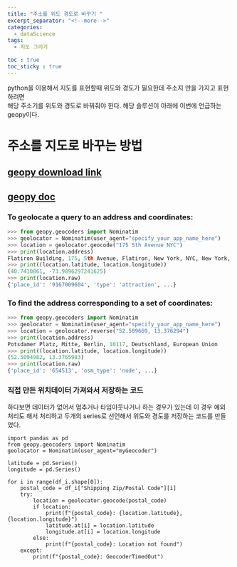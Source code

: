 ```yaml
---
title: "주소를 위도 경도로 바꾸기 "
excerpt_separator: "<!--more-->"
categories:
  - dataScience
tags:
  - 지도 그리기

toc : true
toc_sticky : true
---
```


python을 이용해서 지도를 표현할때 위도와 경도가 필요한데 주소지 만을 가지고 표현하려면     
해당 주소기를 위도와 경도로 바꿔줘야 한다. 해당 솔루션이 아래에 이번에 언급하는 geopy이다. 

# 주소를 지도로 바꾸는 방법
## [geopy download link](https://pypi.org/project/geopy/)
## [geopy doc](https://geopy.readthedocs.io/en/stable/)

### To geolocate a query to an address and coordinates:
``` python
>>> from geopy.geocoders import Nominatim
>>> geolocator = Nominatim(user_agent="specify_your_app_name_here")
>>> location = geolocator.geocode("175 5th Avenue NYC")
>>> print(location.address)
Flatiron Building, 175, 5th Avenue, Flatiron, New York, NYC, New York, ...
>>> print((location.latitude, location.longitude))
(40.7410861, -73.9896297241625)
>>> print(location.raw)
{'place_id': '9167009604', 'type': 'attraction', ...}
```

### To find the address corresponding to a set of coordinates:
```python
>>> from geopy.geocoders import Nominatim
>>> geolocator = Nominatim(user_agent="specify_your_app_name_here")
>>> location = geolocator.reverse("52.509669, 13.376294")
>>> print(location.address)
Potsdamer Platz, Mitte, Berlin, 10117, Deutschland, European Union
>>> print((location.latitude, location.longitude))
(52.5094982, 13.3765983)
>>> print(location.raw)
{'place_id': '654513', 'osm_type': 'node', ...}
```

### 직접 만든 위치데이터 가져와서 저장하는 코드
하다보면 데이터가 없어서 멈추거나 타임아웃나거나 하는 경우가 있는데 이 경우
예외 처리도 해서 처리하고 두개의 series로 선언해서 위도와 경도를 저장하는 코드를 만들었다.

```phtyon
import pandas as pd
from geopy.geocoders import Nominatim
geolocator = Nominatim(user_agent="myGeocoder")

latitude = pd.Series()
longitude = pd.Series()

for i in range(df_i.shape[0]):
    postal_code = df_i["Shipping Zip/Postal Code"][i]
    try:
        location = geolocator.geocode(postal_code)
        if location:
            print(f"{postal_code}: {location.latitude}, {location.longitude}")
            latitude.at[i] = location.latitude
            longitude.at[i] = location.longitude
        else:
            print(f"{postal_code}: Location not found")
    except:
        print(f"{postal_code}: GeocoderTimedOut")
```
